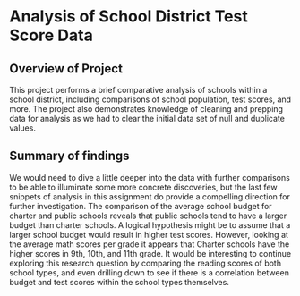 # Analysis of School District Test Score Data

## Overview of Project
This project performs a brief comparative analysis of schools within a school district, including comparisons of school population, test scores, and more. The project also demonstrates knowledge of cleaning and prepping data for analysis as we had to clear the initial data set of null and duplicate values.

## Summary of findings
We would need to dive a little deeper into the data with further comparisons to be able to illuminate some more concrete discoveries, but the last few snippets of analysis in this assignment do provide a compelling direction for further investigation. The comparison of the average school budget for charter and public schools reveals that public schools tend to have a larger budget than charter schools. A logical hypothesis might be to assume that a larger school budget would result in higher test scores. However, looking at the average math scores per grade it appears that Charter schools have the higher scores in 9th, 10th, and 11th grade. It would be interesting to continue exploring this research question by comparing the reading scores of both school types, and even drilling down to see if there is a correlation between budget and test scores within the school types themselves. 
